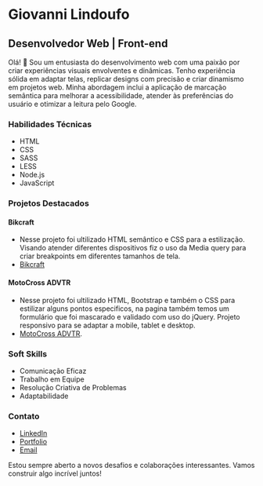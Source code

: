 # Giovanni Lindoufo

## Desenvolvedor Web | Front-end

Olá! 👋 Sou um entusiasta do desenvolvimento web com uma paixão por criar experiências visuais envolventes e dinâmicas. Tenho experiência sólida em adaptar telas, replicar designs com precisão e criar dinamismo em projetos web. Minha abordagem inclui a aplicação de marcação semântica para melhorar a acessibilidade, atender às preferências do usuário e otimizar a leitura pelo Google.

### Habilidades Técnicas

- HTML
- CSS
- SASS
- LESS
- Node.js
- JavaScript

### Projetos Destacados

#### **Bikcraft**
- Nesse projeto foi ultilizado HTML semântico e CSS para a estilização. Visando atender diferentes dispositivos fiz o uso da Media query para criar breakpoints em diferentes tamanhos de tela.
- [Bikcraft](https://site-bikcraft-sooty.vercel.app/)

#### **MotoCross ADVTR**
- Nesse projeto foi ultilizado HTML, Bootstrap e também o CSS para estilizar alguns pontos especificos, na pagina também temos um formulário que foi mascarado e validado com uso do jQuery. Projeto responsivo para se adaptar a mobile, tablet e desktop.
- [MotoCross ADVTR](https://site-motocross.vercel.app/).




### Soft Skills

- Comunicação Eficaz
- Trabalho em Equipe
- Resolução Criativa de Problemas
- Adaptabilidade

### Contato

- [LinkedIn](https://www.linkedin.com/in/giovanni-lindoufo/)
- [Portfolio](https://portifolio-novo.vercel.app/)
- [Email](glindoufo1@gmail.com)

Estou sempre aberto a novos desafios e colaborações interessantes. Vamos construir algo incrível juntos!

<!--
**LindoufoGA/LindoufoGA** is a ✨ _special_ ✨ repository because its `README.md` (this file) appears on your GitHub profile.

Here are some ideas to get you started:

- 🔭 I’m currently working on ...
- 🌱 I’m currently learning ...
- 👯 I’m looking to collaborate on ...
- 🤔 I’m looking for help with ...
- 💬 Ask me about ...
- 📫 How to reach me: ...
- 😄 Pronouns: ...
- ⚡ Fun fact: ...
-->
